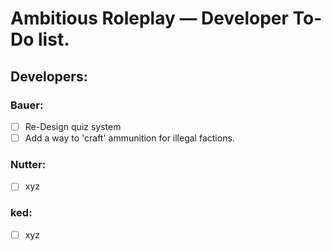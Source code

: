 # Ambitious Roleplay — Developer To-Do list.

## Developers:

### Bauer:
- [  ] Re-Design quiz system
- [  ] Add a way to 'craft' ammunition for illegal factions.

### Nutter:
- [  ] xyz

### ked:
- [  ] xyz
